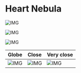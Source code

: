 # Heart Nebula
![IMG](/home/lcv/Dropbox/AstroPhotography/Imaging/Original/Heart_Nebula.jpg)



![IMG](/home/lcv/Dropbox/AstroPhotography/Imaging/Grayscale/Heart_Nebula.jpg)

![IMG](/home/lcv/Dropbox/AstroPhotography/Imaging/Annotated/Heart_Nebula_Annotated.jpg)

| Globe | Close | Very close |
| ----- | ----- | ----- |
|![IMG](/home/lcv/Dropbox/AstroPhotography/Imaging/Annotated/Heart_Nebula_Globe.jpg) |![IMG](/home/lcv/Dropbox/AstroPhotography/Imaging/Annotated/Heart_Nebula_Close.jpg) |![IMG](/home/lcv/Dropbox/AstroPhotography/Imaging/Annotated/Heart_Nebula_Closer.jpg) |